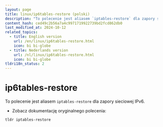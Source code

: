 ```yaml
---
layout: page
title: linux/ip6tables-restore (polski)
description: "To polecenie jest aliasem `iptables-restore` dla zapory sieciowej IPv6."
content_hash: ced49c2b56a7a4c9971719922739bd2fcd862db0
last_modified_at: 2024-10-12
related_topics:
  - title: English version
    url: /en/linux/ip6tables-restore.html
    icon: bi bi-globe
  - title: Nederlands version
    url: /nl/linux/ip6tables-restore.html
    icon: bi bi-globe
tldri18n_status: 2
---
```

# ip6tables-restore

To polecenie jest aliasem `iptables-restore` dla zapory sieciowej IPv6.

- Zobacz dokumentację oryginalnego polecenia:

`tldr iptables-restore`
